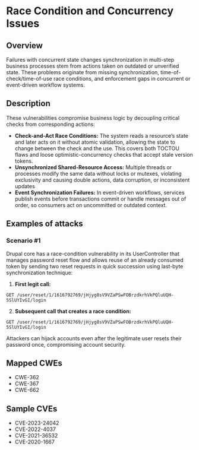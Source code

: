 # Race Condition and Concurrency Issues


## Overview

Failures with concurrent state changes synchronization in multi-step business processes stem from actions taken on outdated or unverified state. These problems originate from missing synchronization, time-of-check/time-of-use race conditions, and enforcement gaps in concurrent or event-driven workflow systems.


## Description

These vulnerabilities compromise business logic by decoupling critical checks from corresponding actions:



* **Check-and-Act Race Conditions:** The system reads a resource’s state and later acts on it without atomic validation, allowing the state to change between the check and the use. This covers both TOCTOU flaws and loose optimistic-concurrency checks that accept stale version tokens.
* **Unsynchronized Shared-Resource Access:** Multiple threads or processes modify the same data without locks or mutexes, violating exclusivity and causing double actions, data corruption, or inconsistent updates
* **Event Synchronization Failures:** In event-driven workflows, services publish events before transactions commit or handle messages out of order, so consumers act on uncommitted or outdated context.


## Examples of attacks


### Scenario #1

Drupal core has a race-condition vulnerability in its UserController that manages password reset flow and allows reuse
of an already consumed token by sending two reset requests in quick succession using last-byte synchronization technique:

1. **First legit call:**
```
GET /user/reset/1/1616792769/jHjyg8sV9VZaPSwFOBrzdkrhVkPQluUQH-5SlUYIvGI/login
```

2. **Subsequent call that creates a race condition:**
```
GET /user/reset/1/1616792769/jHjyg8sV9VZaPSwFOBrzdkrhVkPQluUQH-5SlUYIvGI/login
```

Attackers can hijack accounts even after the legitimate user resets their password once, compromising account security.

## Mapped CWEs
- CWE-362
- CWE-367
- CWE-662

## Sample CVEs
- CVE-2023-24042
- CVE-2022-4037
- CVE-2021-36532
- CVE-2020-1667